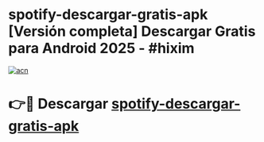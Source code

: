 # spotify-descargar-gratis-apk  [Versión completa] Descargar Gratis para Android 2025 - #hixim

[![acn](https://github.com/user-attachments/assets/0f9c940e-d8b0-45ae-aac7-cd30a18b3e1c)](https://apps.freeplayer.one?title=spotify-descargar-gratis-apk&ref=9F)

# 👉🔴 Descargar [spotify-descargar-gratis-apk](https://apps.freeplayer.one?title=spotify-descargar-gratis-apk&ref=9F)